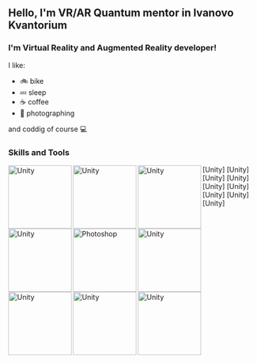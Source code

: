 ## Hello, I'm VR/AR Quantum mentor in Ivanovo Kvantorium 

### I'm Virtual Reality and Augmented Reality developer!

I like:
- :bike: bike
- :zzz: sleep
- :coffee: coffee
- :camera_flash: photographing

and coddig of course :computer:

### Skills and Tools
<img align="left" alt="Unity" width="128px" src="https://unity.com/ru" /> [Unity]
<img align="left" alt="Unity" width="128px" src="https://unity.com/ru" /> [Unity]
<img align="left" alt="Unity" width="128px" src="https://unity.com/ru" /> [Unity]
<img align="left" alt="Unity" width="128px" src="https://unity.com/ru" /> [Unity]
<img align="left" alt="Photoshop" width="128px" src="https://www.google.com/url?sa=i&url=https%3A%2F%2Fwww.idtsoft.ru%2Fprogrammnoe-obespechenie%2Frazrabotchiki%2Fadobe%2Fadobe-photoshop&psig=AOvVaw17Uxc_ipxuRcYr4jogv1lB&ust=1634750605332000&source=images&cd=vfe&ved=0CAsQjRxqFwoTCJjg6dr-1vMCFQAAAAAdAAAAABAN" /> [Unity]
<img align="left" alt="Unity" width="128px" src="https://unity.com/ru" /> [Unity]
<img align="left" alt="Unity" width="128px" src="https://unity.com/ru" /> [Unity]
<img align="left" alt="Unity" width="128px" src="https://unity.com/ru" /> [Unity]
<img align="left" alt="Unity" width="128px" src="https://unity.com/ru" /> [Unity]

